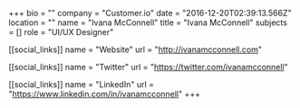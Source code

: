 +++
bio = ""
company = "Customer.io"
date = "2016-12-20T02:39:13.566Z"
location = ""
name = "Ivana McConnell"
title = "Ivana McConnell"
subjects = []
role = "UI/UX Designer"

[[social_links]]
  name = "Website"
  url = "http://ivanamcconnell.com"

[[social_links]]
  name = "Twitter"
  url = "https://twitter.com/ivanamcconnell"

[[social_links]]
  name = "LinkedIn"
  url = "https://www.linkedin.com/in/ivanamcconnell"
+++
